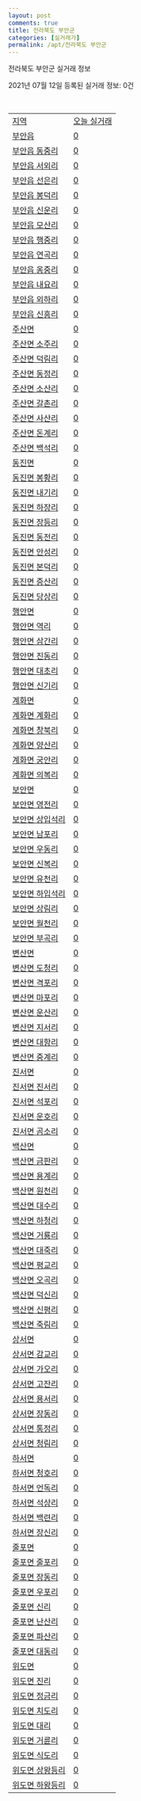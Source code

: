 ```yaml
---
layout: post
comments: true
title: 전라북도 부안군
categories: [실거래가]
permalink: /apt/전라북도 부안군
---
```


전라북도 부안군 실거래 정보

2021년 07월 12일 등록된 실거래 정보: 0건

<script type="text/javascript">
  google.charts.load('current', {'packages':['corechart']});
  google.charts.setOnLoadCallback(drawChart);

  function drawChart() {
    var data = google.visualization.arrayToDataTable([['거래일', '매매', '전월세', '전매'], ['20-07', 20, 13, 5], ['20-08', 22, 15, 2], ['20-09', 26, 11, 0], ['20-10', 19, 9, 1], ['20-11', 34, 18, 0], ['20-12', 33, 8, 1], ['21-01', 29, 7, 3], ['21-02', 16, 24, 0], ['21-03', 32, 11, 1], ['21-04', 32, 7, 0], ['21-05', 20, 8, 2], ['21-06', 13, 6, 2], ['21-07', 2, 1, 1]]);

    var options = {
      title: '최근 1년간 유형별 거래량 추이',
      legend: { position: 'bottom' }
    };

    var chart = new google.visualization.LineChart(document.getElementById('columnchart_material'));
    chart.draw(data, (options));
  }
</script>

<div id="columnchart_material" style="width: 95%; margin-left: -35px"></div>
<br>
<table class="sortable">
  <tr>
    <td><a href="#">지역</a></td>
    <td><a href="#">오늘 실거래</a></td>
  </tr>

  
  <tr class="item">
    <td><a href="전라북도 부안군 부안읍">부안읍</a></td>
    <td><a href="전라북도 부안군 부안읍">0</a></td>
  </tr>
    

  <tr class="item">
    <td><a href="전라북도 부안군 부안읍 동중리">부안읍 동중리</a></td>
    <td><a href="전라북도 부안군 부안읍 동중리">0</a></td>
  </tr>
    

  <tr class="item">
    <td><a href="전라북도 부안군 부안읍 서외리">부안읍 서외리</a></td>
    <td><a href="전라북도 부안군 부안읍 서외리">0</a></td>
  </tr>
    

  <tr class="item">
    <td><a href="전라북도 부안군 부안읍 선은리">부안읍 선은리</a></td>
    <td><a href="전라북도 부안군 부안읍 선은리">0</a></td>
  </tr>
    

  <tr class="item">
    <td><a href="전라북도 부안군 부안읍 봉덕리">부안읍 봉덕리</a></td>
    <td><a href="전라북도 부안군 부안읍 봉덕리">0</a></td>
  </tr>
    

  <tr class="item">
    <td><a href="전라북도 부안군 부안읍 신운리">부안읍 신운리</a></td>
    <td><a href="전라북도 부안군 부안읍 신운리">0</a></td>
  </tr>
    

  <tr class="item">
    <td><a href="전라북도 부안군 부안읍 모산리">부안읍 모산리</a></td>
    <td><a href="전라북도 부안군 부안읍 모산리">0</a></td>
  </tr>
    

  <tr class="item">
    <td><a href="전라북도 부안군 부안읍 행중리">부안읍 행중리</a></td>
    <td><a href="전라북도 부안군 부안읍 행중리">0</a></td>
  </tr>
    

  <tr class="item">
    <td><a href="전라북도 부안군 부안읍 연곡리">부안읍 연곡리</a></td>
    <td><a href="전라북도 부안군 부안읍 연곡리">0</a></td>
  </tr>
    

  <tr class="item">
    <td><a href="전라북도 부안군 부안읍 옹중리">부안읍 옹중리</a></td>
    <td><a href="전라북도 부안군 부안읍 옹중리">0</a></td>
  </tr>
    

  <tr class="item">
    <td><a href="전라북도 부안군 부안읍 내요리">부안읍 내요리</a></td>
    <td><a href="전라북도 부안군 부안읍 내요리">0</a></td>
  </tr>
    

  <tr class="item">
    <td><a href="전라북도 부안군 부안읍 외하리">부안읍 외하리</a></td>
    <td><a href="전라북도 부안군 부안읍 외하리">0</a></td>
  </tr>
    

  <tr class="item">
    <td><a href="전라북도 부안군 부안읍 신흥리">부안읍 신흥리</a></td>
    <td><a href="전라북도 부안군 부안읍 신흥리">0</a></td>
  </tr>
    

  <tr class="item">
    <td><a href="전라북도 부안군 주산면">주산면</a></td>
    <td><a href="전라북도 부안군 주산면">0</a></td>
  </tr>
    

  <tr class="item">
    <td><a href="전라북도 부안군 주산면 소주리">주산면 소주리</a></td>
    <td><a href="전라북도 부안군 주산면 소주리">0</a></td>
  </tr>
    

  <tr class="item">
    <td><a href="전라북도 부안군 주산면 덕림리">주산면 덕림리</a></td>
    <td><a href="전라북도 부안군 주산면 덕림리">0</a></td>
  </tr>
    

  <tr class="item">
    <td><a href="전라북도 부안군 주산면 동정리">주산면 동정리</a></td>
    <td><a href="전라북도 부안군 주산면 동정리">0</a></td>
  </tr>
    

  <tr class="item">
    <td><a href="전라북도 부안군 주산면 소산리">주산면 소산리</a></td>
    <td><a href="전라북도 부안군 주산면 소산리">0</a></td>
  </tr>
    

  <tr class="item">
    <td><a href="전라북도 부안군 주산면 갈촌리">주산면 갈촌리</a></td>
    <td><a href="전라북도 부안군 주산면 갈촌리">0</a></td>
  </tr>
    

  <tr class="item">
    <td><a href="전라북도 부안군 주산면 사산리">주산면 사산리</a></td>
    <td><a href="전라북도 부안군 주산면 사산리">0</a></td>
  </tr>
    

  <tr class="item">
    <td><a href="전라북도 부안군 주산면 돈계리">주산면 돈계리</a></td>
    <td><a href="전라북도 부안군 주산면 돈계리">0</a></td>
  </tr>
    

  <tr class="item">
    <td><a href="전라북도 부안군 주산면 백석리">주산면 백석리</a></td>
    <td><a href="전라북도 부안군 주산면 백석리">0</a></td>
  </tr>
    

  <tr class="item">
    <td><a href="전라북도 부안군 동진면">동진면</a></td>
    <td><a href="전라북도 부안군 동진면">0</a></td>
  </tr>
    

  <tr class="item">
    <td><a href="전라북도 부안군 동진면 봉황리">동진면 봉황리</a></td>
    <td><a href="전라북도 부안군 동진면 봉황리">0</a></td>
  </tr>
    

  <tr class="item">
    <td><a href="전라북도 부안군 동진면 내기리">동진면 내기리</a></td>
    <td><a href="전라북도 부안군 동진면 내기리">0</a></td>
  </tr>
    

  <tr class="item">
    <td><a href="전라북도 부안군 동진면 하장리">동진면 하장리</a></td>
    <td><a href="전라북도 부안군 동진면 하장리">0</a></td>
  </tr>
    

  <tr class="item">
    <td><a href="전라북도 부안군 동진면 장등리">동진면 장등리</a></td>
    <td><a href="전라북도 부안군 동진면 장등리">0</a></td>
  </tr>
    

  <tr class="item">
    <td><a href="전라북도 부안군 동진면 동전리">동진면 동전리</a></td>
    <td><a href="전라북도 부안군 동진면 동전리">0</a></td>
  </tr>
    

  <tr class="item">
    <td><a href="전라북도 부안군 동진면 안성리">동진면 안성리</a></td>
    <td><a href="전라북도 부안군 동진면 안성리">0</a></td>
  </tr>
    

  <tr class="item">
    <td><a href="전라북도 부안군 동진면 본덕리">동진면 본덕리</a></td>
    <td><a href="전라북도 부안군 동진면 본덕리">0</a></td>
  </tr>
    

  <tr class="item">
    <td><a href="전라북도 부안군 동진면 증산리">동진면 증산리</a></td>
    <td><a href="전라북도 부안군 동진면 증산리">0</a></td>
  </tr>
    

  <tr class="item">
    <td><a href="전라북도 부안군 동진면 당상리">동진면 당상리</a></td>
    <td><a href="전라북도 부안군 동진면 당상리">0</a></td>
  </tr>
    

  <tr class="item">
    <td><a href="전라북도 부안군 행안면">행안면</a></td>
    <td><a href="전라북도 부안군 행안면">0</a></td>
  </tr>
    

  <tr class="item">
    <td><a href="전라북도 부안군 행안면 역리">행안면 역리</a></td>
    <td><a href="전라북도 부안군 행안면 역리">0</a></td>
  </tr>
    

  <tr class="item">
    <td><a href="전라북도 부안군 행안면 삼간리">행안면 삼간리</a></td>
    <td><a href="전라북도 부안군 행안면 삼간리">0</a></td>
  </tr>
    

  <tr class="item">
    <td><a href="전라북도 부안군 행안면 진동리">행안면 진동리</a></td>
    <td><a href="전라북도 부안군 행안면 진동리">0</a></td>
  </tr>
    

  <tr class="item">
    <td><a href="전라북도 부안군 행안면 대초리">행안면 대초리</a></td>
    <td><a href="전라북도 부안군 행안면 대초리">0</a></td>
  </tr>
    

  <tr class="item">
    <td><a href="전라북도 부안군 행안면 신기리">행안면 신기리</a></td>
    <td><a href="전라북도 부안군 행안면 신기리">0</a></td>
  </tr>
    

  <tr class="item">
    <td><a href="전라북도 부안군 계화면">계화면</a></td>
    <td><a href="전라북도 부안군 계화면">0</a></td>
  </tr>
    

  <tr class="item">
    <td><a href="전라북도 부안군 계화면 계화리">계화면 계화리</a></td>
    <td><a href="전라북도 부안군 계화면 계화리">0</a></td>
  </tr>
    

  <tr class="item">
    <td><a href="전라북도 부안군 계화면 창북리">계화면 창북리</a></td>
    <td><a href="전라북도 부안군 계화면 창북리">0</a></td>
  </tr>
    

  <tr class="item">
    <td><a href="전라북도 부안군 계화면 양산리">계화면 양산리</a></td>
    <td><a href="전라북도 부안군 계화면 양산리">0</a></td>
  </tr>
    

  <tr class="item">
    <td><a href="전라북도 부안군 계화면 궁안리">계화면 궁안리</a></td>
    <td><a href="전라북도 부안군 계화면 궁안리">0</a></td>
  </tr>
    

  <tr class="item">
    <td><a href="전라북도 부안군 계화면 의복리">계화면 의복리</a></td>
    <td><a href="전라북도 부안군 계화면 의복리">0</a></td>
  </tr>
    

  <tr class="item">
    <td><a href="전라북도 부안군 보안면">보안면</a></td>
    <td><a href="전라북도 부안군 보안면">0</a></td>
  </tr>
    

  <tr class="item">
    <td><a href="전라북도 부안군 보안면 영전리">보안면 영전리</a></td>
    <td><a href="전라북도 부안군 보안면 영전리">0</a></td>
  </tr>
    

  <tr class="item">
    <td><a href="전라북도 부안군 보안면 상입석리">보안면 상입석리</a></td>
    <td><a href="전라북도 부안군 보안면 상입석리">0</a></td>
  </tr>
    

  <tr class="item">
    <td><a href="전라북도 부안군 보안면 남포리">보안면 남포리</a></td>
    <td><a href="전라북도 부안군 보안면 남포리">0</a></td>
  </tr>
    

  <tr class="item">
    <td><a href="전라북도 부안군 보안면 우동리">보안면 우동리</a></td>
    <td><a href="전라북도 부안군 보안면 우동리">0</a></td>
  </tr>
    

  <tr class="item">
    <td><a href="전라북도 부안군 보안면 신복리">보안면 신복리</a></td>
    <td><a href="전라북도 부안군 보안면 신복리">0</a></td>
  </tr>
    

  <tr class="item">
    <td><a href="전라북도 부안군 보안면 유천리">보안면 유천리</a></td>
    <td><a href="전라북도 부안군 보안면 유천리">0</a></td>
  </tr>
    

  <tr class="item">
    <td><a href="전라북도 부안군 보안면 하입석리">보안면 하입석리</a></td>
    <td><a href="전라북도 부안군 보안면 하입석리">0</a></td>
  </tr>
    

  <tr class="item">
    <td><a href="전라북도 부안군 보안면 상림리">보안면 상림리</a></td>
    <td><a href="전라북도 부안군 보안면 상림리">0</a></td>
  </tr>
    

  <tr class="item">
    <td><a href="전라북도 부안군 보안면 월천리">보안면 월천리</a></td>
    <td><a href="전라북도 부안군 보안면 월천리">0</a></td>
  </tr>
    

  <tr class="item">
    <td><a href="전라북도 부안군 보안면 부곡리">보안면 부곡리</a></td>
    <td><a href="전라북도 부안군 보안면 부곡리">0</a></td>
  </tr>
    

  <tr class="item">
    <td><a href="전라북도 부안군 변산면">변산면</a></td>
    <td><a href="전라북도 부안군 변산면">0</a></td>
  </tr>
    

  <tr class="item">
    <td><a href="전라북도 부안군 변산면 도청리">변산면 도청리</a></td>
    <td><a href="전라북도 부안군 변산면 도청리">0</a></td>
  </tr>
    

  <tr class="item">
    <td><a href="전라북도 부안군 변산면 격포리">변산면 격포리</a></td>
    <td><a href="전라북도 부안군 변산면 격포리">0</a></td>
  </tr>
    

  <tr class="item">
    <td><a href="전라북도 부안군 변산면 마포리">변산면 마포리</a></td>
    <td><a href="전라북도 부안군 변산면 마포리">0</a></td>
  </tr>
    

  <tr class="item">
    <td><a href="전라북도 부안군 변산면 운산리">변산면 운산리</a></td>
    <td><a href="전라북도 부안군 변산면 운산리">0</a></td>
  </tr>
    

  <tr class="item">
    <td><a href="전라북도 부안군 변산면 지서리">변산면 지서리</a></td>
    <td><a href="전라북도 부안군 변산면 지서리">0</a></td>
  </tr>
    

  <tr class="item">
    <td><a href="전라북도 부안군 변산면 대항리">변산면 대항리</a></td>
    <td><a href="전라북도 부안군 변산면 대항리">0</a></td>
  </tr>
    

  <tr class="item">
    <td><a href="전라북도 부안군 변산면 중계리">변산면 중계리</a></td>
    <td><a href="전라북도 부안군 변산면 중계리">0</a></td>
  </tr>
    

  <tr class="item">
    <td><a href="전라북도 부안군 진서면">진서면</a></td>
    <td><a href="전라북도 부안군 진서면">0</a></td>
  </tr>
    

  <tr class="item">
    <td><a href="전라북도 부안군 진서면 진서리">진서면 진서리</a></td>
    <td><a href="전라북도 부안군 진서면 진서리">0</a></td>
  </tr>
    

  <tr class="item">
    <td><a href="전라북도 부안군 진서면 석포리">진서면 석포리</a></td>
    <td><a href="전라북도 부안군 진서면 석포리">0</a></td>
  </tr>
    

  <tr class="item">
    <td><a href="전라북도 부안군 진서면 운호리">진서면 운호리</a></td>
    <td><a href="전라북도 부안군 진서면 운호리">0</a></td>
  </tr>
    

  <tr class="item">
    <td><a href="전라북도 부안군 진서면 곰소리">진서면 곰소리</a></td>
    <td><a href="전라북도 부안군 진서면 곰소리">0</a></td>
  </tr>
    

  <tr class="item">
    <td><a href="전라북도 부안군 백산면">백산면</a></td>
    <td><a href="전라북도 부안군 백산면">0</a></td>
  </tr>
    

  <tr class="item">
    <td><a href="전라북도 부안군 백산면 금판리">백산면 금판리</a></td>
    <td><a href="전라북도 부안군 백산면 금판리">0</a></td>
  </tr>
    

  <tr class="item">
    <td><a href="전라북도 부안군 백산면 용계리">백산면 용계리</a></td>
    <td><a href="전라북도 부안군 백산면 용계리">0</a></td>
  </tr>
    

  <tr class="item">
    <td><a href="전라북도 부안군 백산면 원천리">백산면 원천리</a></td>
    <td><a href="전라북도 부안군 백산면 원천리">0</a></td>
  </tr>
    

  <tr class="item">
    <td><a href="전라북도 부안군 백산면 대수리">백산면 대수리</a></td>
    <td><a href="전라북도 부안군 백산면 대수리">0</a></td>
  </tr>
    

  <tr class="item">
    <td><a href="전라북도 부안군 백산면 하청리">백산면 하청리</a></td>
    <td><a href="전라북도 부안군 백산면 하청리">0</a></td>
  </tr>
    

  <tr class="item">
    <td><a href="전라북도 부안군 백산면 거룡리">백산면 거룡리</a></td>
    <td><a href="전라북도 부안군 백산면 거룡리">0</a></td>
  </tr>
    

  <tr class="item">
    <td><a href="전라북도 부안군 백산면 대죽리">백산면 대죽리</a></td>
    <td><a href="전라북도 부안군 백산면 대죽리">0</a></td>
  </tr>
    

  <tr class="item">
    <td><a href="전라북도 부안군 백산면 평교리">백산면 평교리</a></td>
    <td><a href="전라북도 부안군 백산면 평교리">0</a></td>
  </tr>
    

  <tr class="item">
    <td><a href="전라북도 부안군 백산면 오곡리">백산면 오곡리</a></td>
    <td><a href="전라북도 부안군 백산면 오곡리">0</a></td>
  </tr>
    

  <tr class="item">
    <td><a href="전라북도 부안군 백산면 덕신리">백산면 덕신리</a></td>
    <td><a href="전라북도 부안군 백산면 덕신리">0</a></td>
  </tr>
    

  <tr class="item">
    <td><a href="전라북도 부안군 백산면 신평리">백산면 신평리</a></td>
    <td><a href="전라북도 부안군 백산면 신평리">0</a></td>
  </tr>
    

  <tr class="item">
    <td><a href="전라북도 부안군 백산면 죽림리">백산면 죽림리</a></td>
    <td><a href="전라북도 부안군 백산면 죽림리">0</a></td>
  </tr>
    

  <tr class="item">
    <td><a href="전라북도 부안군 상서면">상서면</a></td>
    <td><a href="전라북도 부안군 상서면">0</a></td>
  </tr>
    

  <tr class="item">
    <td><a href="전라북도 부안군 상서면 감교리">상서면 감교리</a></td>
    <td><a href="전라북도 부안군 상서면 감교리">0</a></td>
  </tr>
    

  <tr class="item">
    <td><a href="전라북도 부안군 상서면 가오리">상서면 가오리</a></td>
    <td><a href="전라북도 부안군 상서면 가오리">0</a></td>
  </tr>
    

  <tr class="item">
    <td><a href="전라북도 부안군 상서면 고잔리">상서면 고잔리</a></td>
    <td><a href="전라북도 부안군 상서면 고잔리">0</a></td>
  </tr>
    

  <tr class="item">
    <td><a href="전라북도 부안군 상서면 용서리">상서면 용서리</a></td>
    <td><a href="전라북도 부안군 상서면 용서리">0</a></td>
  </tr>
    

  <tr class="item">
    <td><a href="전라북도 부안군 상서면 장동리">상서면 장동리</a></td>
    <td><a href="전라북도 부안군 상서면 장동리">0</a></td>
  </tr>
    

  <tr class="item">
    <td><a href="전라북도 부안군 상서면 통정리">상서면 통정리</a></td>
    <td><a href="전라북도 부안군 상서면 통정리">0</a></td>
  </tr>
    

  <tr class="item">
    <td><a href="전라북도 부안군 상서면 청림리">상서면 청림리</a></td>
    <td><a href="전라북도 부안군 상서면 청림리">0</a></td>
  </tr>
    

  <tr class="item">
    <td><a href="전라북도 부안군 하서면">하서면</a></td>
    <td><a href="전라북도 부안군 하서면">0</a></td>
  </tr>
    

  <tr class="item">
    <td><a href="전라북도 부안군 하서면 청호리">하서면 청호리</a></td>
    <td><a href="전라북도 부안군 하서면 청호리">0</a></td>
  </tr>
    

  <tr class="item">
    <td><a href="전라북도 부안군 하서면 언독리">하서면 언독리</a></td>
    <td><a href="전라북도 부안군 하서면 언독리">0</a></td>
  </tr>
    

  <tr class="item">
    <td><a href="전라북도 부안군 하서면 석상리">하서면 석상리</a></td>
    <td><a href="전라북도 부안군 하서면 석상리">0</a></td>
  </tr>
    

  <tr class="item">
    <td><a href="전라북도 부안군 하서면 백련리">하서면 백련리</a></td>
    <td><a href="전라북도 부안군 하서면 백련리">0</a></td>
  </tr>
    

  <tr class="item">
    <td><a href="전라북도 부안군 하서면 장신리">하서면 장신리</a></td>
    <td><a href="전라북도 부안군 하서면 장신리">0</a></td>
  </tr>
    

  <tr class="item">
    <td><a href="전라북도 부안군 줄포면">줄포면</a></td>
    <td><a href="전라북도 부안군 줄포면">0</a></td>
  </tr>
    

  <tr class="item">
    <td><a href="전라북도 부안군 줄포면 줄포리">줄포면 줄포리</a></td>
    <td><a href="전라북도 부안군 줄포면 줄포리">0</a></td>
  </tr>
    

  <tr class="item">
    <td><a href="전라북도 부안군 줄포면 장동리">줄포면 장동리</a></td>
    <td><a href="전라북도 부안군 줄포면 장동리">0</a></td>
  </tr>
    

  <tr class="item">
    <td><a href="전라북도 부안군 줄포면 우포리">줄포면 우포리</a></td>
    <td><a href="전라북도 부안군 줄포면 우포리">0</a></td>
  </tr>
    

  <tr class="item">
    <td><a href="전라북도 부안군 줄포면 신리">줄포면 신리</a></td>
    <td><a href="전라북도 부안군 줄포면 신리">0</a></td>
  </tr>
    

  <tr class="item">
    <td><a href="전라북도 부안군 줄포면 난산리">줄포면 난산리</a></td>
    <td><a href="전라북도 부안군 줄포면 난산리">0</a></td>
  </tr>
    

  <tr class="item">
    <td><a href="전라북도 부안군 줄포면 파산리">줄포면 파산리</a></td>
    <td><a href="전라북도 부안군 줄포면 파산리">0</a></td>
  </tr>
    

  <tr class="item">
    <td><a href="전라북도 부안군 줄포면 대동리">줄포면 대동리</a></td>
    <td><a href="전라북도 부안군 줄포면 대동리">0</a></td>
  </tr>
    

  <tr class="item">
    <td><a href="전라북도 부안군 위도면">위도면</a></td>
    <td><a href="전라북도 부안군 위도면">0</a></td>
  </tr>
    

  <tr class="item">
    <td><a href="전라북도 부안군 위도면 진리">위도면 진리</a></td>
    <td><a href="전라북도 부안군 위도면 진리">0</a></td>
  </tr>
    

  <tr class="item">
    <td><a href="전라북도 부안군 위도면 정금리">위도면 정금리</a></td>
    <td><a href="전라북도 부안군 위도면 정금리">0</a></td>
  </tr>
    

  <tr class="item">
    <td><a href="전라북도 부안군 위도면 치도리">위도면 치도리</a></td>
    <td><a href="전라북도 부안군 위도면 치도리">0</a></td>
  </tr>
    

  <tr class="item">
    <td><a href="전라북도 부안군 위도면 대리">위도면 대리</a></td>
    <td><a href="전라북도 부안군 위도면 대리">0</a></td>
  </tr>
    

  <tr class="item">
    <td><a href="전라북도 부안군 위도면 거륜리">위도면 거륜리</a></td>
    <td><a href="전라북도 부안군 위도면 거륜리">0</a></td>
  </tr>
    

  <tr class="item">
    <td><a href="전라북도 부안군 위도면 식도리">위도면 식도리</a></td>
    <td><a href="전라북도 부안군 위도면 식도리">0</a></td>
  </tr>
    

  <tr class="item">
    <td><a href="전라북도 부안군 위도면 상왕등리">위도면 상왕등리</a></td>
    <td><a href="전라북도 부안군 위도면 상왕등리">0</a></td>
  </tr>
    

  <tr class="item">
    <td><a href="전라북도 부안군 위도면 하왕등리">위도면 하왕등리</a></td>
    <td><a href="전라북도 부안군 위도면 하왕등리">0</a></td>
  </tr>
    


</table>


    